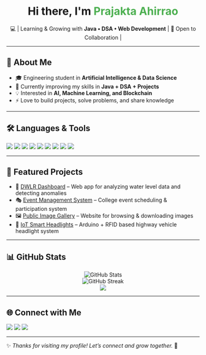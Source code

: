 <h1 align="center">Hi there, I'm <span style="color:#4CAF50;">Prajakta Ahirrao</span></h1>

<p align="center">
  💻 | Learning & Growing with <b>Java • DSA • Web Development</b> | 🚀 Open to Collaboration |
</p>


---


## 🚀 About Me  
- 🎓 Engineering student in **Artificial Intelligence & Data Science**  
- 🌱 Currently improving my skills in **Java + DSA + Projects**   
- 💡 Interested in **AI, Machine Learning, and Blockchain**  
- ⚡ Love to build projects, solve problems, and share knowledge  

---

## 🛠️ Languages & Tools  
<p>
  <img src="https://img.shields.io/badge/HTML5-E34F26?style=for-the-badge&logo=html5&logoColor=white"/>
  <img src="https://img.shields.io/badge/CSS3-1572B6?style=for-the-badge&logo=css3&logoColor=white"/>
  <img src="https://img.shields.io/badge/JavaScript-F7DF1E?style=for-the-badge&logo=javascript&logoColor=black"/>
  <img src="https://img.shields.io/badge/PHP-777BB4?style=for-the-badge&logo=php&logoColor=white"/>
  <img src="https://img.shields.io/badge/Java-ED8B00?style=for-the-badge&logo=openjdk&logoColor=white"/>
  <img src="https://img.shields.io/badge/C++-00599C?style=for-the-badge&logo=c%2B%2B&logoColor=white"/>
  <img src="https://img.shields.io/badge/C-00599C?style=for-the-badge&logo=c&logoColor=white"/>
  <img src="https://img.shields.io/badge/Python-3776AB?style=for-the-badge&logo=python&logoColor=white"/>
  <img src="https://img.shields.io/badge/MySQL-4479A1?style=for-the-badge&logo=mysql&logoColor=white"/>
</p>


---

## 📌 Featured Projects  
- 🌊 [DWLR Dashboard](#) – Web app for analyzing water level data and detecting anomalies  
- 🎭 [Event Management System](#) – College event scheduling & participation system  
- 🖼️ [Public Image Gallery](#) – Website for browsing & downloading images  
- 🚗 [IoT Smart Headlights](#) – Arduino + RFID based highway vehicle headlight system  

---

## 📊 GitHub Stats  
<p align="center">
  <img src="https://github-readme-stats.vercel.app/api?username=YOUR_USERNAME&show_icons=true&theme=tokyonight" alt="GitHub Stats" />
  <br/>
  <img src="https://github-readme-streak-stats.herokuapp.com/?user=YOUR_USERNAME&theme=tokyonight" alt="GitHub Streak"/>
  <br/>
  <img src="https://github-readme-stats.vercel.app/api/top-langs/?username=YOUR_USERNAME&layout=compact&theme=tokyonight"/>
</p>

---

## 🌐 Connect with Me  
<p>
  <a href="https://www.linkedin.com/in/prajktaahirrao/"><img src="https://img.shields.io/badge/LinkedIn-0A66C2?style=for-the-badge&logo=linkedin&logoColor=white"/></a>
  <a href="https://leetcode.com/u/prajkta_ahirrao/"><img src="https://img.shields.io/badge/LeetCode-FFA116?style=for-the-badge&logo=leetcode&logoColor=black"/></a>
  <a href="https://www.instagram.com/prajkta.ahirrao/"><img src="https://img.shields.io/badge/Instagram-E4405F?style=for-the-badge&logo=instagram&logoColor=white"/></a>
</p>

---

✨ *Thanks for visiting my profile! Let’s connect and grow together.* 🚀
